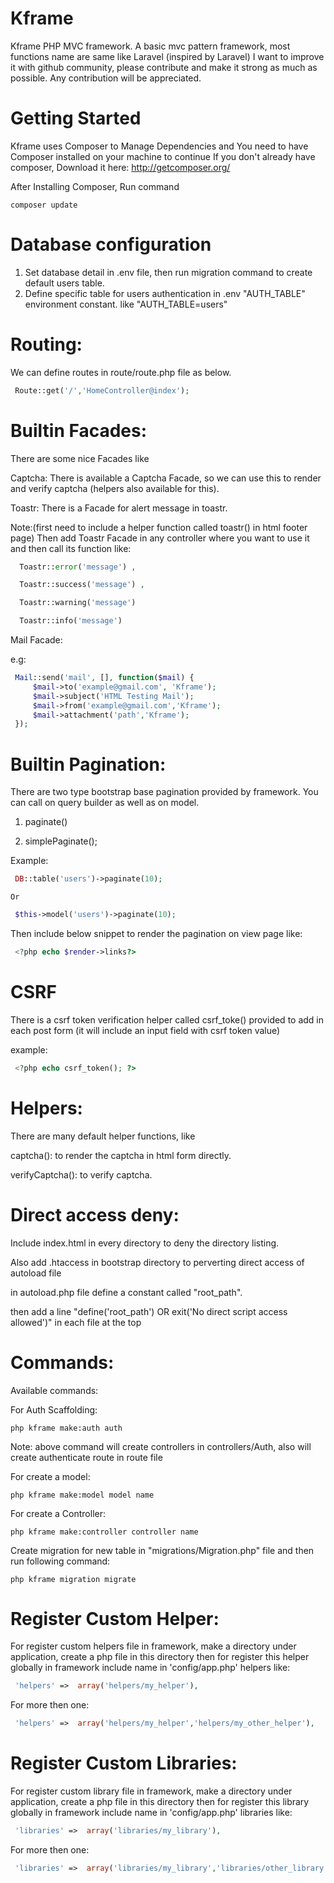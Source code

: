 # Kframe

Kframe
PHP MVC framework. A basic mvc pattern framework, most functions name are same like Laravel (inspired by Laravel) I want to improve it with github community, please contribute and make it strong as much as possible. Any contribution will be appreciated.

# Getting Started
  Kframe uses Composer to Manage Dependencies and You need to have Composer installed on your machine to continue If you don't already have composer, Download it here: http://getcomposer.org/
  
  After Installing Composer, Run command
  
    composer update

# Database configuration
  1. Set database detail in .env file, then run migration command to create default users table.
  2. Define specific table for users authentication in .env "AUTH_TABLE" environment constant. like "AUTH_TABLE=users" 

# Routing:

We can define routes in route/route.php file as below.
   ```php
    Route::get('/','HomeController@index');
   ```
# Builtin Facades:
There are some nice Facades like 

Captcha: There is available a Captcha Facade, so we can use this to render and verify captcha (helpers also available for this).

Toastr: There is a Facade for alert message in toastr.

Note:(first need to include a helper function called toastr() in html footer page) Then add Toastr Facade in any controller where you want to use it and then call its function like: 
  ```php
    Toastr::error('message') ,

    Toastr::success('message') , 

    Toastr::warning('message')

    Toastr::info('message') 
  ```


Mail Facade:

e.g:
   ```php
    Mail::send('mail', [], function($mail) {
        $mail->to('example@gmail.com', 'Kframe');
        $mail->subject('HTML Testing Mail');
        $mail->from('example@gmail.com','Kframe');
        $mail->attachment('path','Kframe');
    });
   ```

# Builtin Pagination:
There are two type bootstrap base pagination provided by framework.
You can call on query builder as well as on model.

1. paginate()

2. simplePaginate();

Example:
   ```php  
    DB::table('users')->paginate(10);
   ```
    Or
   ```php
    $this->model('users')->paginate(10);
   ```
    
Then include below snippet to render the pagination on view page like:
   ```php
    <?php echo $render->links?>
   ```
    
# CSRF
There is a csrf token verification helper called csrf_toke() 
provided to add in each post form (it will include an input field with csrf token value)

example: 
   ```php
    <?php echo csrf_token(); ?>
   ```

    
# Helpers:
There are many default helper functions, like

captcha(): to render the captcha in html form directly.

verifyCaptcha(): to verify captcha.

# Direct access deny:

Include index.html in every directory to deny the directory listing.

Also add .htaccess in bootstrap directory to perverting direct access of autoload file

in autoload.php file define a constant called "root_path".

then add a line "define('root_path') OR exit('No direct script access allowed')" in each file at the top

# Commands:

Available commands:

For Auth Scaffolding:

    php kframe make:auth auth

Note: above command will create controllers in controllers/Auth, also will create authenticate route in route file 


For create a model:

    php kframe make:model model name
    
For create a Controller:

    php kframe make:controller controller name

Create migration for new table in "migrations/Migration.php" file
and then run following command:

    php kframe migration migrate
   
# Register Custom Helper:
For register custom helpers file in framework, make a directory under application, create a php file in this directory then for register this helper globally in framework include name in 'config/app.php' helpers like:
   ```php 
    'helpers' =>  array('helpers/my_helper'),
   ```

For more then one:
   ```php
    'helpers' =>  array('helpers/my_helper','helpers/my_other_helper'),
   ``` 
    
# Register Custom Libraries:
For register custom library file in framework, make a directory under application, create a php file in this directory then for register this library globally in framework include name in 'config/app.php' libraries like:
   ```php
    'libraries' =>  array('libraries/my_library'),
   ```
    
 For more then one:
   ```php
    'libraries' =>  array('libraries/my_library','libraries/other_library'),
   ```
